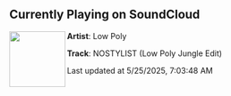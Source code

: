 ## Currently Playing on SoundCloud

[<img align="left" width="100" src="https://i1.sndcdn.com/artworks-iVMpu7YswmAaPhrk-zTqrPg-t500x500.png">](https://soundcloud.com/lowpolysound/nostylist-jungle-edit)

**Artist**: Low Poly 

**Track**: NOSTYLIST (Low Poly Jungle Edit)

Last updated at 5/25/2025, 7:03:48 AM
